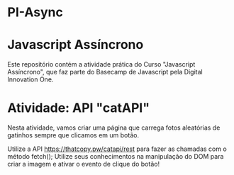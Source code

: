 # PI-Async

# Javascript Assíncrono
Este repositório contém a atividade prática do Curso "Javascript Assíncrono", que faz parte do Basecamp de Javascript pela Digital Innovation One.

# Atividade: API "catAPI"
Nesta atividade, vamos criar uma página que carrega fotos aleatórias de gatinhos sempre que clicamos em um botão.

Utilize a API https://thatcopy.pw/catapi/rest para fazer as chamadas com o método fetch();
Utilize seus conhecimentos na manipulação do DOM para criar a imagem e ativar o evento de clique do botão!
